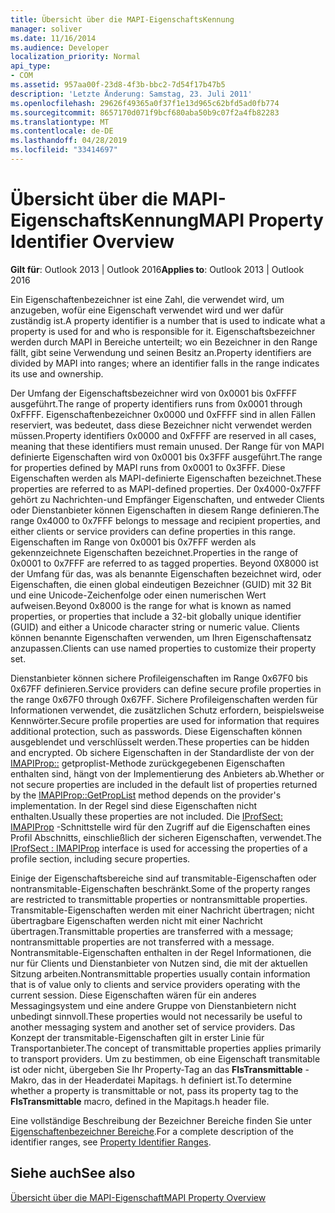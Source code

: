```yaml
---
title: Übersicht über die MAPI-EigenschaftsKennung
manager: soliver
ms.date: 11/16/2014
ms.audience: Developer
localization_priority: Normal
api_type:
- COM
ms.assetid: 957aa00f-23d8-4f3b-bbc2-7d54f17b47b5
description: 'Letzte Änderung: Samstag, 23. Juli 2011'
ms.openlocfilehash: 29626f49365a0f37f1e13d965c62bfd5ad0fb774
ms.sourcegitcommit: 8657170d071f9bcf680aba50b9c07f2a4fb82283
ms.translationtype: MT
ms.contentlocale: de-DE
ms.lasthandoff: 04/28/2019
ms.locfileid: "33414697"
---
```

# <a name="mapi-property-identifier-overview"></a><span data-ttu-id="b2a66-103">Übersicht über die MAPI-EigenschaftsKennung</span><span class="sxs-lookup"><span data-stu-id="b2a66-103">MAPI Property Identifier Overview</span></span>

  
  
<span data-ttu-id="b2a66-104">**Gilt für**: Outlook 2013 | Outlook 2016</span><span class="sxs-lookup"><span data-stu-id="b2a66-104">**Applies to**: Outlook 2013 | Outlook 2016</span></span> 
  
<span data-ttu-id="b2a66-105">Ein Eigenschaftenbezeichner ist eine Zahl, die verwendet wird, um anzugeben, wofür eine Eigenschaft verwendet wird und wer dafür zuständig ist.</span><span class="sxs-lookup"><span data-stu-id="b2a66-105">A property identifier is a number that is used to indicate what a property is used for and who is responsible for it.</span></span> <span data-ttu-id="b2a66-106">Eigenschaftsbezeichner werden durch MAPI in Bereiche unterteilt; wo ein Bezeichner in den Range fällt, gibt seine Verwendung und seinen Besitz an.</span><span class="sxs-lookup"><span data-stu-id="b2a66-106">Property identifiers are divided by MAPI into ranges; where an identifier falls in the range indicates its use and ownership.</span></span> 
  
<span data-ttu-id="b2a66-107">Der Umfang der Eigenschaftsbezeichner wird von 0x0001 bis 0xFFFF ausgeführt.</span><span class="sxs-lookup"><span data-stu-id="b2a66-107">The range of property identifiers runs from 0x0001 through 0xFFFF.</span></span> <span data-ttu-id="b2a66-108">Eigenschaftenbezeichner 0x0000 und 0xFFFF sind in allen Fällen reserviert, was bedeutet, dass diese Bezeichner nicht verwendet werden müssen.</span><span class="sxs-lookup"><span data-stu-id="b2a66-108">Property identifiers 0x0000 and 0xFFFF are reserved in all cases, meaning that these identifiers must remain unused.</span></span> <span data-ttu-id="b2a66-109">Der Range für von MAPI definierte Eigenschaften wird von 0x0001 bis 0x3FFF ausgeführt.</span><span class="sxs-lookup"><span data-stu-id="b2a66-109">The range for properties defined by MAPI runs from 0x0001 to 0x3FFF.</span></span> <span data-ttu-id="b2a66-110">Diese Eigenschaften werden als MAPI-definierte Eigenschaften bezeichnet.</span><span class="sxs-lookup"><span data-stu-id="b2a66-110">These properties are referred to as MAPI-defined properties.</span></span> <span data-ttu-id="b2a66-111">Der 0x4000-0x7FFF gehört zu Nachrichten-und Empfänger Eigenschaften, und entweder Clients oder Dienstanbieter können Eigenschaften in diesem Range definieren.</span><span class="sxs-lookup"><span data-stu-id="b2a66-111">The range 0x4000 to 0x7FFF belongs to message and recipient properties, and either clients or service providers can define properties in this range.</span></span> <span data-ttu-id="b2a66-112">Eigenschaften im Range von 0x0001 bis 0x7FFF werden als gekennzeichnete Eigenschaften bezeichnet.</span><span class="sxs-lookup"><span data-stu-id="b2a66-112">Properties in the range of 0x0001 to 0x7FFF are referred to as tagged properties.</span></span> <span data-ttu-id="b2a66-113">Beyond 0X8000 ist der Umfang für das, was als benannte Eigenschaften bezeichnet wird, oder Eigenschaften, die einen global eindeutigen Bezeichner (GUID) mit 32 Bit und eine Unicode-Zeichenfolge oder einen numerischen Wert aufweisen.</span><span class="sxs-lookup"><span data-stu-id="b2a66-113">Beyond 0x8000 is the range for what is known as named properties, or properties that include a 32-bit globally unique identifier (GUID) and either a Unicode character string or numeric value.</span></span> <span data-ttu-id="b2a66-114">Clients können benannte Eigenschaften verwenden, um Ihren Eigenschaftensatz anzupassen.</span><span class="sxs-lookup"><span data-stu-id="b2a66-114">Clients can use named properties to customize their property set.</span></span>
  
<span data-ttu-id="b2a66-115">Dienstanbieter können sichere Profileigenschaften im Range 0x67F0 bis 0x67FF definieren.</span><span class="sxs-lookup"><span data-stu-id="b2a66-115">Service providers can define secure profile properties in the range 0x67F0 through 0x67FF.</span></span> <span data-ttu-id="b2a66-116">Sichere Profileigenschaften werden für Informationen verwendet, die zusätzlichen Schutz erfordern, beispielsweise Kennwörter.</span><span class="sxs-lookup"><span data-stu-id="b2a66-116">Secure profile properties are used for information that requires additional protection, such as passwords.</span></span> <span data-ttu-id="b2a66-117">Diese Eigenschaften können ausgeblendet und verschlüsselt werden.</span><span class="sxs-lookup"><span data-stu-id="b2a66-117">These properties can be hidden and encrypted.</span></span> <span data-ttu-id="b2a66-118">Ob sichere Eigenschaften in der Standardliste der von der [IMAPIProp::](imapiprop-getproplist.md) getproplist-Methode zurückgegebenen Eigenschaften enthalten sind, hängt von der Implementierung des Anbieters ab.</span><span class="sxs-lookup"><span data-stu-id="b2a66-118">Whether or not secure properties are included in the default list of properties returned by the [IMAPIProp::GetPropList](imapiprop-getproplist.md) method depends on the provider's implementation.</span></span> <span data-ttu-id="b2a66-119">In der Regel sind diese Eigenschaften nicht enthalten.</span><span class="sxs-lookup"><span data-stu-id="b2a66-119">Usually these properties are not included.</span></span> <span data-ttu-id="b2a66-120">Die [IProfSect: IMAPIProp](iprofsectimapiprop.md) -Schnittstelle wird für den Zugriff auf die Eigenschaften eines Profil Abschnitts, einschließlich der sicheren Eigenschaften, verwendet.</span><span class="sxs-lookup"><span data-stu-id="b2a66-120">The [IProfSect : IMAPIProp](iprofsectimapiprop.md) interface is used for accessing the properties of a profile section, including secure properties.</span></span> 
  
<span data-ttu-id="b2a66-121">Einige der Eigenschaftsbereiche sind auf transmitable-Eigenschaften oder nontransmitable-Eigenschaften beschränkt.</span><span class="sxs-lookup"><span data-stu-id="b2a66-121">Some of the property ranges are restricted to transmittable properties or nontransmittable properties.</span></span> <span data-ttu-id="b2a66-122">Transmitable-Eigenschaften werden mit einer Nachricht übertragen; nicht übertragbare Eigenschaften werden nicht mit einer Nachricht übertragen.</span><span class="sxs-lookup"><span data-stu-id="b2a66-122">Transmittable properties are transferred with a message; nontransmittable properties are not transferred with a message.</span></span> <span data-ttu-id="b2a66-123">Nontransmitable-Eigenschaften enthalten in der Regel Informationen, die nur für Clients und Dienstanbieter von Nutzen sind, die mit der aktuellen Sitzung arbeiten.</span><span class="sxs-lookup"><span data-stu-id="b2a66-123">Nontransmittable properties usually contain information that is of value only to clients and service providers operating with the current session.</span></span> <span data-ttu-id="b2a66-124">Diese Eigenschaften wären für ein anderes Messagingsystem und eine andere Gruppe von Dienstanbietern nicht unbedingt sinnvoll.</span><span class="sxs-lookup"><span data-stu-id="b2a66-124">These properties would not necessarily be useful to another messaging system and another set of service providers.</span></span> <span data-ttu-id="b2a66-125">Das Konzept der transmitable-Eigenschaften gilt in erster Linie für Transportanbieter.</span><span class="sxs-lookup"><span data-stu-id="b2a66-125">The concept of transmittable properties applies primarily to transport providers.</span></span> <span data-ttu-id="b2a66-126">Um zu bestimmen, ob eine Eigenschaft transmitable ist oder nicht, übergeben Sie Ihr Property-Tag an das **FIsTransmittable** -Makro, das in der Headerdatei Mapitags. h definiert ist.</span><span class="sxs-lookup"><span data-stu-id="b2a66-126">To determine whether a property is transmittable or not, pass its property tag to the **FIsTransmittable** macro, defined in the Mapitags.h header file.</span></span> 
  
<span data-ttu-id="b2a66-127">Eine vollständige Beschreibung der Bezeichner Bereiche finden Sie unter [Eigenschaftenbezeichner Bereiche](property-identifier-ranges.md).</span><span class="sxs-lookup"><span data-stu-id="b2a66-127">For a complete description of the identifier ranges, see [Property Identifier Ranges](property-identifier-ranges.md).</span></span>
  
## <a name="see-also"></a><span data-ttu-id="b2a66-128">Siehe auch</span><span class="sxs-lookup"><span data-stu-id="b2a66-128">See also</span></span>



[<span data-ttu-id="b2a66-129">Übersicht über die MAPI-Eigenschaft</span><span class="sxs-lookup"><span data-stu-id="b2a66-129">MAPI Property Overview</span></span>](mapi-property-overview.md)

